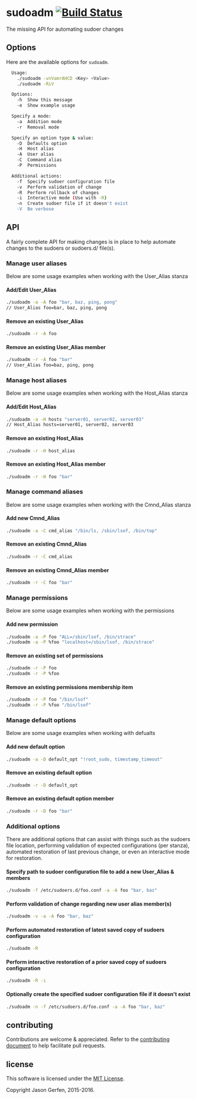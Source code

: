 # sudoadm [![Build Status](https://travis-ci.org/jas-/sudoadm.png?branch=v0.0.17)](https://travis-ci.org/jas-/sudoadm)

The missing API for automating sudoer changes

## Options ##
Here are the available options for `sudoadm`.

```sh
  Usage:
    ./sudoadm -vnVamrAHCD <Key> <Value>
    ./sudoadm -RiV

  Options:
    -h  Show this message
    -e  Show example usage

  Specify a mode:
    -a  Addition mode
    -r  Removal mode

  Specify an option type & value:
    -D  Defaults option
    -H  Host alias
    -A  User alias
    -C  Command alias
    -P  Permissions

  Additional actions:
    -f  Specify sudoer configuration file
    -v  Perform validation of change
    -R  Perform rollback of changes
    -i  Interactive mode (Use with -R)
    -n  Create sudoer file if it doesn't exist
    -V  Be verbose

```

## API ##
A fairly complete API for making changes is in place to help automate changes
to the sudoers or sudoers.d/ file(s).

### Manage user aliases ###
Below are some usage examples when working with the User_Alias stanza

#### Add/Edit User_Alias ####
```sh
./sudoadm -a -A foo "bar, baz, ping, pong"
// User_Alias foo=bar, baz, ping, pong
```

#### Remove an existing User_Alias ####
```sh
./sudoadm -r -A foo
```

#### Remove an existing User_Alias member ####
```sh
./sudoadm -r -A foo "bar"
// User_Alias foo=baz, ping, pong
```

### Manage host aliases ###
Below are some usage examples when working with the Host_Alias stanza

#### Add/Edit Host_Alias ####
```sh
./sudoadm -a -H hosts "server01, server02, server03"
// Host_Alias hosts=server01, server02, server03
```

#### Remove an existing Host_Alias ####
```sh
./sudoadm -r -H host_alias
```

#### Remove an existing Host_Alias member ####
```sh
./sudoadm -r -H foo "bar"
```

### Manage command aliases ###
Below are some usage examples when working with the Cmnd_Alias stanza

#### Add new Cmnd_Alias ####
```sh
./sudoadm -a -C cmd_alias "/bin/ls, /sbin/lsof, /bin/top"
```

#### Remove an existing Cmnd_Alias ####
```sh
./sudoadm -r -C cmd_alias
```

#### Remove an existing Cmnd_Alias member ####
```sh
./sudoadm -r -C foo "bar"
```

### Manage permissions ###
Below are some usage examples when working with the permissions

#### Add new permission ####
```sh
./sudoadm -a -P foo "ALL=/sbin/lsof, /bin/strace"
./sudoadm -a -P %foo "localhost=/sbin/lsof, /bin/strace"
```

#### Remove an existing set of permissions ####
```sh
./sudoadm -r -P foo
./sudoadm -r -P %foo
```

#### Remove an existing permissions membership item ####
```sh
./sudoadm -r -P foo "/bin/lsof"
./sudoadm -r -P %foo "/bin/lsof"
```

### Manage default options ###
Below are some usage examples when working with defualts

#### Add new default option ####
```sh
./sudoadm -a -D default_opt "!root_sudo, timestamp_timeout"
```

#### Remove an existing default option ####
```sh
./sudoadm -r -D default_opt
```

#### Remove an existing default option member ####
```sh
./sudoadm -r -D foo "bar"
```

### Additional options ###
There are additional options that can assist with things such as the sudoers
file location, performing validation of expected configurations (per stanza),
automated restoration of last previous change, or even an interactive mode
for restoration.

#### Specify path to sudoer configuration file to add a new User_Alias & members ####

```sh
./sudoadm -f /etc/sudoers.d/foo.conf -a -A foo "bar, baz"
```

#### Perform validation of change regarding new user alias member(s) ####
```sh
./sudoadm -v -a -A foo "bar, baz"
```

#### Perform automated restoration of latest saved copy of sudoers configuration ####
```sh
./sudoadm -R
```

#### Perform interactive restoration of a prior saved copy of sudoers configuration ####
```sh
./sudoadm -R -i
```

#### Optionally create the specified sudoer configuration file if it doesn't exist ####
```sh
./sudoadm -n -f /etc/sudoers.d/foo.conf -a -A foo "bar, baz"
```

## contributing ##

Contributions are welcome & appreciated. Refer to the [contributing document](https://github.com/jas-/sudoadm/blob/master/CONTRIBUTING.md)
to help facilitate pull requests.

## license ##

This software is licensed under the [MIT License](https://github.com/jas-/sudoadm/blob/master/LICENSE).

Copyright Jason Gerfen, 2015-2016.
